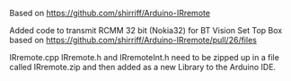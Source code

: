 Based on https://github.com/shirriff/Arduino-IRremote

Added code to transmit RCMM 32 bit (Nokia32) for BT Vision Set Top Box based on https://github.com/shirriff/Arduino-IRremote/pull/26/files

IRremote.cpp IRremote.h and IRremoteInt.h need to be zipped up in a file called IRremote.zip and then added as a new Library to the Arduino IDE.
